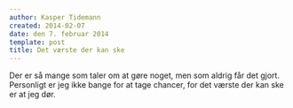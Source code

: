 ```yaml
---
author: Kasper Tidemann
created: 2014-02-07
date: den 7. februar 2014
template: post
title: Det værste der kan ske
---
```


Der er så mange som taler om at gøre noget, men som aldrig får det gjort. Personligt er jeg ikke bange for at tage chancer, for det værste der kan ske er at jeg dør.